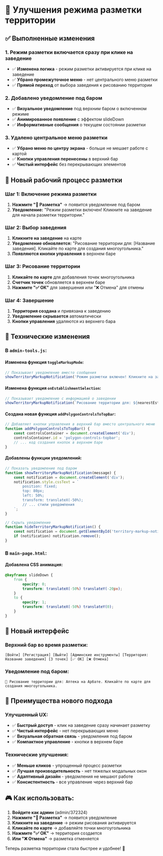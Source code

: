 # 🎯 Улучшения режима разметки территории

## ✅ Выполненные изменения

### 1. Режим разметки включается сразу при клике на заведение
- ✅ **Изменена логика** - режим разметки активируется при клике на заведение
- ✅ **Убрано промежуточное меню** - нет центрального меню разметки
- ✅ **Прямой переход** от выбора заведения к рисованию территории

### 2. Добавлено уведомление под баром
- ✅ **Визуальное уведомление** под верхним баром о включенном режиме
- ✅ **Анимированное появление** с эффектом slideDown
- ✅ **Информативные сообщения** о текущем состоянии разметки

### 3. Удалено центральное меню разметки
- ✅ **Убрано меню по центру экрана** - больше не мешает работе с картой
- ✅ **Кнопки управления перенесены** в верхний бар
- ✅ **Чистый интерфейс** без перекрывающих элементов

## 🎯 Новый рабочий процесс разметки

### Шаг 1: Включение режима разметки
1. **Нажмите "🎯 Разметка"** → появится уведомление под баром
2. **Уведомление:** "Режим разметки включен! Кликните на заведение для начала разметки территории."

### Шаг 2: Выбор заведения
1. **Кликните на заведение** на карте
2. **Уведомление обновляется:** "Рисование территории для: [Название заведения]. Кликайте по карте для создания многоугольника."
3. **Появляются кнопки управления** в верхнем баре

### Шаг 3: Рисование территории
1. **Кликайте по карте** для добавления точек многоугольника
2. **Счетчик точек** обновляется в верхнем баре
3. **Нажмите "✅ OK"** для завершения или "❌ Отмена" для отмены

### Шаг 4: Завершение
1. **Территория создана** и привязана к заведению
2. **Уведомление скрывается** автоматически
3. **Кнопки управления** удаляются из верхнего бара

## 🔧 Технические изменения

### В `admin-tools.js`:

#### Изменена функция `toggleMarkupMode`:
```javascript
// Показывает уведомление вместо сообщения
showTerritoryMarkupNotification('Режим разметки включен! Кликните на заведение для начала разметки территории.');
```

#### Изменена функция `onEstablishmentSelection`:
```javascript
// Показывает уведомление с информацией о заведении
showTerritoryMarkupNotification(`Рисование территории для: ${nearestEstablishment.name}. Кликайте по карте для создания многоугольника.`);
```

#### Создана новая функция `addPolygonControlsToTopBar`:
```javascript
// Добавляет кнопки управления в верхний бар вместо центрального меню
function addPolygonControlsToTopBar() {
    const controlsContainer = document.createElement('div');
    controlsContainer.id = 'polygon-controls-topbar';
    // ... код создания кнопок в верхнем баре
}
```

#### Добавлены функции уведомлений:
```javascript
// Показать уведомление под баром
function showTerritoryMarkupNotification(message) {
    const notification = document.createElement('div');
    notification.style.cssText = `
        position: fixed;
        top: 80px;
        left: 50%;
        transform: translateX(-50%);
        // ... стили уведомления
    `;
}

// Скрыть уведомление
function hideTerritoryMarkupNotification() {
    const notification = document.getElementById('territory-markup-notification');
    if (notification) notification.remove();
}
```

### В `main-page.html`:

#### Добавлена CSS анимация:
```css
@keyframes slideDown {
    from {
        opacity: 0;
        transform: translateX(-50%) translateY(-20px);
    }
    to {
        opacity: 1;
        transform: translateX(-50%) translateY(0);
    }
}
```

## 🎨 Новый интерфейс

### Верхний бар во время разметки:
```
[Войти] [Регистрация] [Выйти] [Админские инструменты] [Территория: Название заведения] [3 точек] [✅ OK] [❌ Отмена]
```

### Уведомление под баром:
```
🎯 Рисование территории для: Аптека на Арбате. Кликайте по карте для создания многоугольника.
```

## 🚀 Преимущества нового подхода

### Улучшенный UX:
- ✅ **Быстрый доступ** - клик на заведение сразу начинает разметку
- ✅ **Чистый интерфейс** - нет перекрывающих меню
- ✅ **Визуальная обратная связь** - уведомления под баром
- ✅ **Компактное управление** - кнопки в верхнем баре

### Технические улучшения:
- ✅ **Меньше кликов** - упрощенный процесс разметки
- ✅ **Лучшая производительность** - нет тяжелых модальных окон
- ✅ **Адаптивный дизайн** - уведомления не мешают работе
- ✅ **Консистентность** - все управление через верхний бар

## 🎮 Как использовать:

1. **Войдите как админ** (admin/372324)
2. **Нажмите "🎯 Разметка"** → появится уведомление
3. **Кликните на заведение** → режим рисования активируется
4. **Кликайте по карте** → добавляйте точки многоугольника
5. **Нажмите "✅ OK"** → территория создается
6. **Или "❌ Отмена"** → разметка отменяется

Теперь разметка территории стала быстрее и удобнее! 🎯

